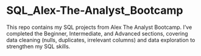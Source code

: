 # SQL_Alex-The-Analyst_Bootcamp
This repo contains my SQL projects from Alex The Analyst Bootcamp. I’ve completed the Beginner, Intermediate, and Advanced sections, covering data cleaning (nulls, duplicates, irrelevant columns) and data exploration to strengthen my SQL skills.
